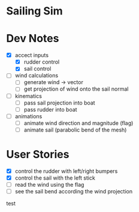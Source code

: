 # Sailing Sim

# Dev Notes

- [x] accect inputs
  - [x] rudder control
  - [x] sail control
- [ ] wind calculations
  - [ ] generate wind -> vector
  - [ ] get projection of wind onto the sail normal
- [ ] kinematics
  - [ ] pass sail projection into boat
  - [ ] pass rudder into boat
- [ ] animations
  - [ ] animate wind direction and magnitude (flag)
  - [ ] animate sail (parabolic bend of the mesh)

# User Stories

- [x] control the rudder with left/right bumpers
- [x] control the sail with the left stick
- [ ] read the wind using the flag
- [ ] see the sail bend according the wind projection

test
